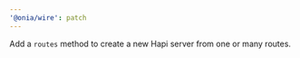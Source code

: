 ```yaml
---
'@onia/wire': patch
---
```


Add a `routes` method to create a new Hapi server from one or many routes.
